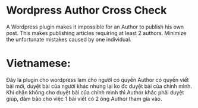# Wordpress Author Cross Check
A Wordpress plugin makes it impossible for an Author to publish his own post. This makes publishing articles requiring at least 2 authors. Minimize the unfortunate mistakes caused by one individual.

# Vietnamese:
Đây là plugin cho wordpress làm cho người có quyền Author có quyền viết bài mới, duyệt bài của người khác nhưng lại ko đc duyệt bài của chính mình. Khi chặn không cho duyệt bài của chính mình thì Author khác phải duyệt giúp, đảm bảo cho việc 1 bài viết có 2 ông Author tham gia vào.
